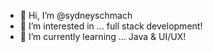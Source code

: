 - 👋 Hi, I’m @sydneyschmach
- 👀 I’m interested in ... full stack development! 
- 🌱 I’m currently learning ... Java & UI/UX!
<!---
sydneyschmach/sydneyschmach is a ✨ special ✨ repository because its `README.md` (this file) appears on your GitHub profile.
You can click the Preview link to take a look at your changes.
--->
